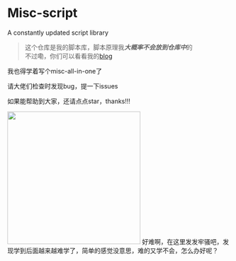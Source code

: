 # Misc-script
A constantly updated script library

> 这个仓库是我的脚本库，脚本原理我***大概率不会放到仓库中***的\
> 不过嘞，你们可以看看我的[blog](https://yo1o.top)

我也得学着写个misc-all-in-one了

请大佬们检查时发现bug，提一下issues

如果能帮助到大家，还请点点star，thanks!!!

<img src="https://github.com/user-attachments/assets/3f92102c-6a99-4690-bda8-f4f34c39e0b6" width="300px">
好难啊，在这里发发牢骚吧，发现学到后面越来越难学了，简单的感觉没意思，难的又学不会，怎么办好呢？
